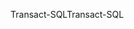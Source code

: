 <span data-ttu-id="60815-101">Transact-SQL</span><span class="sxs-lookup"><span data-stu-id="60815-101">Transact-SQL</span></span>